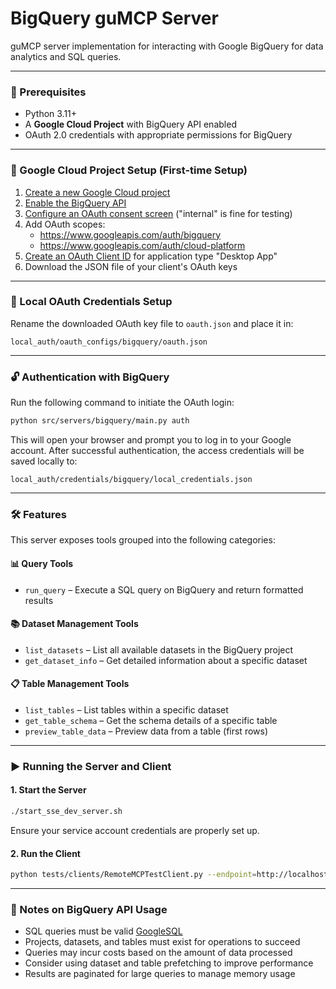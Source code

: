 # BigQuery guMCP Server

guMCP server implementation for interacting with Google BigQuery for data analytics and SQL queries.

---

### 🚀 Prerequisites

- Python 3.11+
- A **Google Cloud Project** with BigQuery API enabled
- OAuth 2.0 credentials with appropriate permissions for BigQuery

---

### 🔐 Google Cloud Project Setup (First-time Setup)

1. [Create a new Google Cloud project](https://console.cloud.google.com/projectcreate)
2. [Enable the BigQuery API](https://console.cloud.google.com/apis/library/bigquery.googleapis.com)
3. [Configure an OAuth consent screen](https://console.cloud.google.com/apis/credentials/consent) ("internal" is fine for testing)
4. Add OAuth scopes:
   - https://www.googleapis.com/auth/bigquery
   - https://www.googleapis.com/auth/cloud-platform
5. [Create an OAuth Client ID](https://console.cloud.google.com/apis/credentials/oauthclient) for application type "Desktop App"
6. Download the JSON file of your client's OAuth keys

---

### 📄 Local OAuth Credentials Setup

Rename the downloaded OAuth key file to `oauth.json` and place it in:
```
local_auth/oauth_configs/bigquery/oauth.json
```

---

### 🔓 Authentication with BigQuery

Run the following command to initiate the OAuth login:

```bash
python src/servers/bigquery/main.py auth
```

This will open your browser and prompt you to log in to your Google account. After successful authentication, the access credentials will be saved locally to:

```
local_auth/credentials/bigquery/local_credentials.json
```

---

### 🛠 Features

This server exposes tools grouped into the following categories:

#### 📊 Query Tools

- `run_query` – Execute a SQL query on BigQuery and return formatted results

#### 📚 Dataset Management Tools

- `list_datasets` – List all available datasets in the BigQuery project
- `get_dataset_info` – Get detailed information about a specific dataset

#### 📋 Table Management Tools

- `list_tables` – List tables within a specific dataset
- `get_table_schema` – Get the schema details of a specific table
- `preview_table_data` – Preview data from a table (first rows)

---

### ▶️ Running the Server and Client

#### 1. Start the Server

```bash
./start_sse_dev_server.sh
```

Ensure your service account credentials are properly set up.

#### 2. Run the Client

```bash
python tests/clients/RemoteMCPTestClient.py --endpoint=http://localhost:8000/bigquery/local
```

---

### 📌 Notes on BigQuery API Usage

- SQL queries must be valid [GoogleSQL](https://cloud.google.com/bigquery/docs/reference/standard-sql/query-syntax)
- Projects, datasets, and tables must exist for operations to succeed
- Queries may incur costs based on the amount of data processed
- Consider using dataset and table prefetching to improve performance
- Results are paginated for large queries to manage memory usage